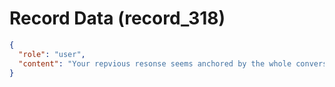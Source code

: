 # Record Data (record_318)

```json
{
  "role": "user",
  "content": "Your repvious resonse seems anchored by the whole conversation rather than just fromt eh question of the type of person. Can you given reasoning for it this time"
}
```
